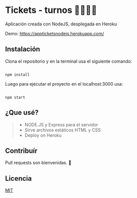 # Tickets - turnos  👩‍⚕️👨‍⚕️

Aplicación creada con NodeJS, desplegada en Heroku


Demo: <https://appticketsnodejs.herokuapp.com/>

## Instalación

Clona el repositorio y en la terminal usa el siguiente comando: 

```terminal

npm install

```

Luego para ejecutar el proyecto en el localhost:3000 usa: 

```terminal

npm start

```

## ¿Que usé?

> * NODE.JS y Express para el servidor
> * Sirve archivos estáticos HTML y CSS
> * Deploy on Heroku

## Contribuír
Pull requests son bienvenidas. 👋

## Licencia
[MIT](https://choosealicense.com/licenses/mit/)

